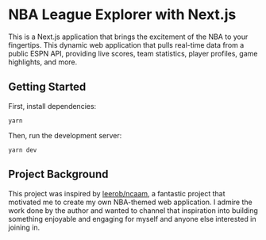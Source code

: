 # NBA League Explorer with Next.js

This is a Next.js application that brings the excitement of the NBA to your fingertips. This dynamic web application that pulls real-time data from a public ESPN API, providing live scores, team statistics, player profiles, game highlights, and more.

## Getting Started

First, install dependencies:

```
yarn
```

Then, run the development server:

```
yarn dev
```

## Project Background

This project was inspired by [leerob/ncaam](https://github.com/leerob/ncaam), a fantastic project that motivated me to create my own NBA-themed web application. I admire the work done by the author and wanted to channel that inspiration into building something enjoyable and engaging for myself and anyone else interested in joining in.
